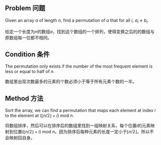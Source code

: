 ## Problem 问题

Given an array $a$ of length $n$, find a permutation of $a$ that for all $i$, $a_i \ne b_i$.

给定一个长度为$n$的数组$a$，找到这个数组的一个排列，使得变换之后的的数组与原数组每一位都不相同。

## Condition 条件

The permutation only exists if the number of the most frequent element is less or equal to half of $n$.

数组里出现次数最多的元素的个数必须小于等于所有元素个数的一半。

## Method 方法

Sort the array, we can find a permutation that maps each element at index $i$ to the element at $(\lfloor n / 2 \rfloor + i)~\text{mod}~n$.

将数组排序，然后可以在排序后的数组里找到一组映射关系，每个位置$i$的元素映射到位置$(\lfloor n / 2 \rfloor + i)~\text{mod}~n$。因为排序后每种元素的长度一定小于$\lfloor n / 2 \rfloor$，所以不会映射回自身。
